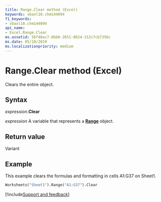 ```yaml
---
title: Range.Clear method (Excel)
keywords: vbaxl10.chm144094
f1_keywords:
- vbaxl10.chm144094
api_name:
- Excel.Range.Clear
ms.assetid: 56f46ac7-8bb0-2651-8024-312c7cb7356c
ms.date: 05/10/2019
ms.localizationpriority: medium
---
```



# Range.Clear method (Excel)

Clears the entire object.


## Syntax

_expression_.**Clear**

_expression_ A variable that represents a **[Range](excel.range(object).md)** object.


## Return value

Variant


## Example

This example clears the formulas and formatting in cells A1:G37 on Sheet1.

```vb
Worksheets("Sheet1").Range("A1:G37").Clear
```




[!include[Support and feedback](~/includes/feedback-boilerplate.md)]
